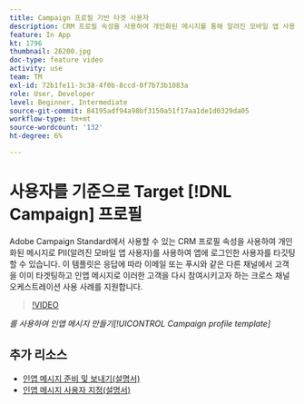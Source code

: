 ```yaml
---
title: Campaign 프로필 기반 타겟 사용자
description: CRM 프로필 속성을 사용하여 개인화된 메시지를 통해 알려진 모바일 앱 사용자를 타깃팅하는 방법을 알아봅니다.
feature: In App
kt: 1796
thumbnail: 26200.jpg
doc-type: feature video
activity: use
team: TM
exl-id: 72b1fe11-3c38-4f0b-8ccd-0f7b73b1083a
role: User, Developer
level: Beginner, Intermediate
source-git-commit: 84195adf94a98bf3150a51f17aa1de1d0329da05
workflow-type: tm+mt
source-wordcount: '132'
ht-degree: 6%

---
```


# 사용자를 기준으로 Target [!DNL Campaign] 프로필

Adobe Campaign Standard에서 사용할 수 있는 CRM 프로필 속성을 사용하여 개인화된 메시지로 PII(알려진 모바일 앱 사용자)를 사용하여 앱에 로그인한 사용자를 타깃팅할 수 있습니다. 이 템플릿은 응답에 따라 이메일 또는 푸시와 같은 다른 채널에서 고객을 이미 타겟팅하고 인앱 메시지로 이러한 고객을 다시 참여시키고자 하는 크로스 채널 오케스트레이션 사용 사례를 지원합니다.

>[!VIDEO](https://video.tv.adobe.com/v/26200?quality=12)

*를 사용하여 인앱 메시지 만들기[!UICONTROL Campaign profile template]*

## 추가 리소스

* [인앱 메시지 준비 및 보내기(설명서)](https://experienceleague.adobe.com/docs/campaign-standard/using/communication-channels/in-app-messaging/preparing-and-sending-an-in-app-message.html?lang=en)
* [인앱 메시지 사용자 지정(설명서)](https://experienceleague.adobe.com/docs/campaign-standard/using/communication-channels/in-app-messaging/customizing-an-in-app-message.html?lang=en)
